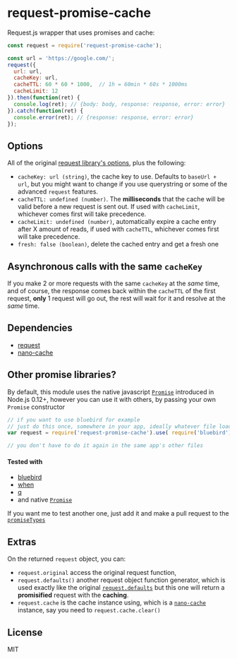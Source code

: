 # request-promise-cache

Request.js wrapper that uses promises and cache:

```javascript
const request = require('request-promise-cache');

const url = 'https://google.com/';
request({
  url: url,
  cacheKey: url,
  cacheTTL: 60 * 60 * 1000,  // 1h = 60min * 60s * 1000ms
  cacheLimit: 12
}).then(function(ret) {
  console.log(ret); // {body: body, response: response, error: error}
}).catch(function(ret) {
  console.error(ret); // {response: response, error: error}
});
```



## Options

All of the original [request library's options](https://github.com/request/request#requestoptions-callback), plus the following:

* `cacheKey: url (string)`, the cache key to use. Defaults to `baseUrl + url`, but you might want to change if you use querystring or some of the advanced `request` features.
* `cacheTTL: undefined (number)`. The **milliseconds** that the cache will be valid before a new request is sent out. If used with `cacheLimit`, whichever comes first will take precedence.
* `cacheLimit: undefined (number)`, automatically expire a cache entry after X amount of reads, if used with `cacheTTL`, whichever comes first will take precedence.
* `fresh: false (boolean)`, delete the cached entry and get a fresh one



## Asynchronous calls with the same `cacheKey`

If you make 2 or more requests with the same `cacheKey` at the _same_ time, and of course, the response comes back within the `cacheTTL` of the first request, __only__ 1 request will go out, the rest will wait for it and resolve at the _same_ time.



## Dependencies

* [request](https://github.com/request/request)
* [nano-cache](https://github.com/akhoury/nano-cache)



## Other promise libraries?

By default, this module uses the native javascript [`Promise`](https://developer.mozilla.org/en-US/docs/Web/JavaScript/Reference/Global_Objects/Promise) introduced in Node.js 0.12+, however you can use it with others, by passing your own `Promise` constructor


```javascript
// if you want to use bluebird for example
// just do this once, somewhere in your app, ideally whatever file loads first, i.e. app.js
var request = require('request-promise-cache').use( require('bluebird').Promise )

// you don't have to do it again in the same app's other files
```



#### Tested with

* [bluebird](https://github.com/petkaantonov/bluebird)
* [when](https://github.com/cujojs/when)
* [q](https://github.com/kriskowal/q)
* and native [`Promise`](https://developer.mozilla.org/en-US/docs/Web/JavaScript/Reference/Global_Objects/Promise)

If you want me to test another one, just add it and make a pull request to the [`promiseTypes`](https://github.com/akhoury/request-promise-cache/blob/e81bce12c13d47562bd1f2324a65cdc12a2072cb/tests/index.js#L22-L39)



## Extras

On the returned `request` object, you can:

* `request.original` access the original request function,
* `request.defaults()` another request object function generator, which is used exactly like the original [`request.defaults`](https://github.com/request/request#requestdefaultsoptions) but this one will return a __promisified__ request with the __caching__.
* `request.cache` is the cache instance using, which is a [`nano-cache`](https://github.com/akhoury/nano-cache) instance, say you need to `request.cache.clear()`



## License

MIT
